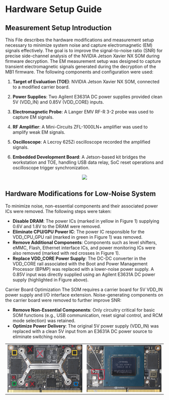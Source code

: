 # Hardware Setup Guide
## Measurement Setup Introduction
This File describes the hardware modifications and measurement setup necessary to minimize system noise and capture electromagnetic (EM) signals effectively. The goal is to improve the signal-to-noise ratio (SNR) for precise side-channel analysis of the NVIDIA Jetson Xavier NX SOM during firmware decryption. The EM measurement setup was designed to capture transient electromagnetic signals generated during the decryption of the MB1 firmware. The following components and configuration were used:
1. **Target of Evaluation (TOE)**: NVIDIA Jetson Xavier NX SOM, connected to a modified carrier board.

2. **Power Supplies**: Two Agilent E3631A DC power supplies provided clean 5V (VDD_IN) and 0.85V (VDD_CORE) inputs.

3. **Electromagnetic Probe**: A Langer EMV RF-R 3-2 probe was used to capture EM signals.

4. **RF Amplifier**: A Mini-Circuits ZFL-1000LN+ amplifier was used to amplify weak EM signals.

5. **Oscilloscope**: A Lecroy 625Zi oscilloscope recorded the amplified signals.

6. **Embedded Development Board**: A Jetson-based kit bridges the workstation and TOE, handling USB data relay, SoC reset operations and oscilloscope trigger synchronization.

<div style="text-align:center">
<img src="./image/setup.svg" width="800" />
</div>

## Hardware Modifications for Low-Noise System
To minimize noise, non-essential components and their associated power ICs were removed. The following steps were taken:
- **Disable DRAM**: The power ICs (marked in yellow in Figure 1) supplying 0.6V and 1.8V to the DRAM were removed.
- **Eliminate CPU/GPU Power IC**: The power IC responsible for the VDD_CPU_GPU rail (marked in green in Figure 1) was removed.
- **Remove Additional Components**: Components such as level shifters, eMMC, Flash, Ethernet interface ICs, and power monitoring ICs were also removed (marked with red crosses in Figure 1).
- **Replace VDD_CORE Power Supply**: The DC-DC converter in the VDD_CORE rail associated with the Boot and Power Management Processor (BPMP) was replaced with a lower-noise power supply. A 0.85V input was directly supplied using an Agilent E3631A DC power supply (highlighted in Figure above).

Carrier Board Optimization
The SOM requires a carrier board for 5V VDD_IN power supply and I/O interface extension. Noise-generating components on the carrier board were removed to further improve SNR:
- **Remove Non-Essential Components**: Only circuitry critical for basic SOM functions (e.g., USB communication, reset signal control, and RCM mode selection) was retained.
- **Optimize Power Delivery**: The original 5V power supply (VDD_IN) was replaced with a clean 5V input from an E3631A DC power source to eliminate switching noise.
<table>
  <tr>
    <td><img src="./image/som_back.JPG" width="400" /></td>
    <td><img src="./image/som_front.JPG" width="400" /></td>
  </tr>
</table>

